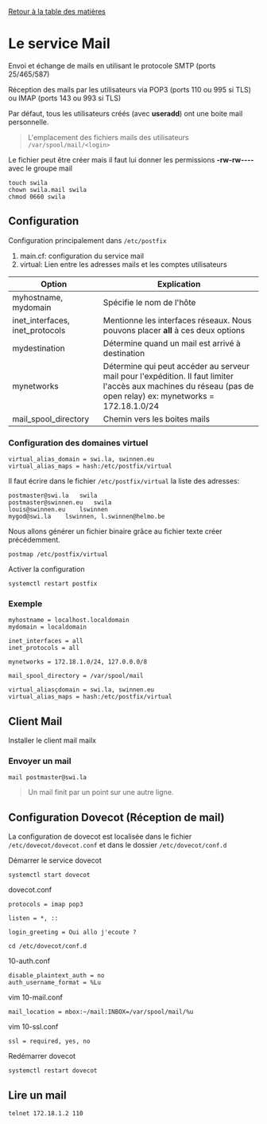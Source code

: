 [Retour à la table des matières](../README.md)

# Le service Mail

Envoi et échange de mails en utilisant le protocole SMTP (ports 25/465/587)

Réception des mails par les utilisateurs via POP3 (ports 110 ou 995 si TLS) ou IMAP (ports 143 ou 993 si TLS)

Par défaut, tous les utilisateurs créés (avec **useradd**) ont une boite mail personnelle.

> L'emplacement des fichiers mails des utilisateurs `/var/spool/mail/<login>`

Le fichier peut être créer mais il faut lui donner les permissions **-rw-rw----** avec le groupe mail

```
touch swila
chown swila.mail swila
chmod 0660 swila
```

## Configuration

Configuration principalement dans `/etc/postfix`

1. main.cf: configuration du service mail
2. virtual: Lien entre les adresses mails et les comptes utilisateurs

| Option | Explication |
| - | - |
| myhostname, mydomain | Spécifie le nom de l'hôte |
| inet_interfaces, inet_protocols | Mentionne les interfaces réseaux. Nous pouvons placer **all** à ces deux options |
| mydestination | Détermine quand un mail est arrivé à destination |
| mynetworks | Détermine qui peut accéder au serveur mail pour l'expédition. Il faut limiter l'accès aux machines du réseau (pas de open relay) ex: mynetworks = 172.18.1.0/24 |
| mail_spool_directory | Chemin vers les boites mails |

### Configuration des domaines virtuel

```
virtual_alias_domain = swi.la, swinnen.eu
virtual_alias_maps = hash:/etc/postfix/virtual
```

Il faut écrire dans le fichier `/etc/postfix/virtual` la liste des adresses:

```
postmaster@swi.la   swila
postmaster@swinnen.eu   swila
louis@swinnen.eu    lswinnen
mygod@swi.la    lswinnen, l.swinnen@helmo.be
```

Nous allons générer un fichier binaire grâce au fichier texte créer précédemment.

```
postmap /etc/postfix/virtual
```

Activer la configuration

```
systemctl restart postfix
```

### Exemple

```
myhostname = localhost.localdomain
mydomain = localdomain

inet_interfaces = all
inet_protocols = all

mynetworks = 172.18.1.0/24, 127.0.0.0/8

mail_spool_directory = /var/spool/mail

virtual_aliasçdomain = swi.la, swinnen.eu
virtual_alias_maps = hash:/etc/postfix/virtual
```

## Client Mail

Installer le client mail mailx

### Envoyer un mail

```
mail postmaster@swi.la
```

> Un mail finit par un point sur une autre ligne.

## Configuration Dovecot (Réception de mail)

La configuration de dovecot est localisée dans le fichier `/etc/dovecot/dovecot.conf` et dans le dossier `/etc/dovecot/conf.d`

Démarrer le service dovecot

```
systemctl start dovecot
```

dovecot.conf

```
protocols = imap pop3

listen = *, ::

login_greeting = Oui allo j'ecoute ?
```

```
cd /etc/dovecot/conf.d
```

10-auth.conf

```
disable_plaintext_auth = no
auth_username_format = %Lu
```

vim 10-mail.conf

```
mail_location = mbox:~/mail:INBOX=/var/spool/mail/%u
```

vim 10-ssl.conf

```
ssl = required, yes, no
```

Redémarrer dovecot

```
systemctl restart dovecot
```

## Lire un mail

```
telnet 172.18.1.2 110
```